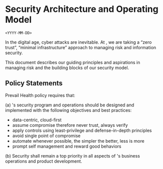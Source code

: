 # Security Architecture and Operating Model

```
<YYYY-MM-DD>
```


In the digital age, cyber attacks are inevitable. At <Organization>, we are taking a “zero trust”, “minimal infrastructure” approach to managing risk and information security.

This document describes our guiding principles and aspirations in managing risk and the building blocks of our security model.

## Policy Statements

Prevail Health policy requires that:

(a) <Organization>'s security program and operations should be designed and implemented with the following objectives and best practices:

- data-centric, cloud-first
- assume compromise therefore never trust, always verify
- apply controls using least-privilege and defense-in-depth principles
- avoid single point of compromise
- automate whenever possible, the simpler the better, less is more
- prompt self management and reward good behaviors

(b) Security shall remain a top priority in all aspects of <Organization>'s business operations and product development.



